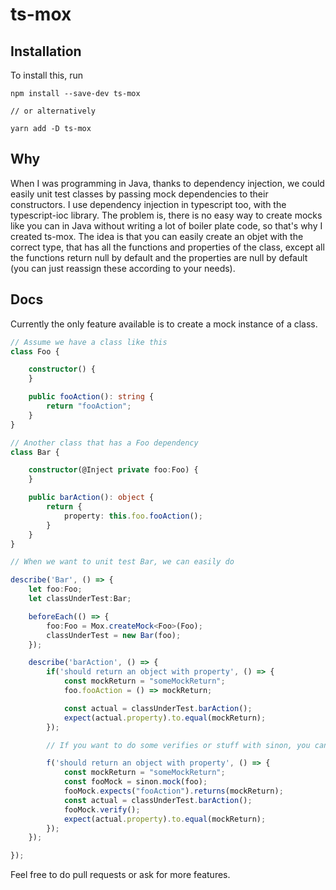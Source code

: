 # ts-mox

## Installation
To install this, run 
```
npm install --save-dev ts-mox

// or alternatively

yarn add -D ts-mox
```
## Why

When I was programming in Java, thanks to dependency injection, we could easily unit test classes by passing mock dependencies to their constructors. I use dependency injection in typescript too, with the typescript-ioc library. The problem is, there is no easy way to create mocks like you can in Java without writing a lot of boiler plate code, so that's why I created ts-mox. The idea is that you can easily create an objet with the correct type, that has all the functions and properties of the class, except all the functions return null by default and the properties are null by default (you can just reassign these according to your needs).

## Docs

Currently the only feature available is to create a mock instance of a class.

```typescript
// Assume we have a class like this
class Foo {

    constructor() {
    }

    public fooAction(): string {
        return "fooAction";
    }
}

// Another class that has a Foo dependency
class Bar {

    constructor(@Inject private foo:Foo) {
    }

    public barAction(): object {
        return {
            property: this.foo.fooAction();
        }
    }
}

// When we want to unit test Bar, we can easily do

describe('Bar', () => {
    let foo:Foo;
    let classUnderTest:Bar;

    beforeEach(() => {
        foo:Foo = Mox.createMock<Foo>(Foo);
        classUnderTest = new Bar(foo);
    });

    describe('barAction', () => {
        if('should return an object with property', () => {
            const mockReturn = "someMockReturn";
            foo.fooAction = () => mockReturn; 

            const actual = classUnderTest.barAction();
            expect(actual.property).to.equal(mockReturn);
        });

        // If you want to do some verifies or stuff with sinon, you can do this too:

        f('should return an object with property', () => {
            const mockReturn = "someMockReturn";
            const fooMock = sinon.mock(foo);
            fooMock.expects("fooAction").returns(mockReturn);
            const actual = classUnderTest.barAction();
            fooMock.verify();
            expect(actual.property).to.equal(mockReturn);
        });
    });

});

```

Feel free to do pull requests or ask for more features.